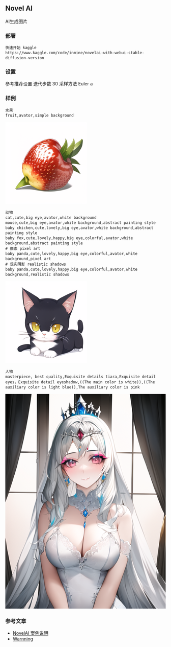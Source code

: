 ## Novel AI
AI生成图片
### 部署
```
快速开始 kaggle
https://www.kaggle.com/code/inmine/novelai-with-webui-stable-diffusion-version
```
### 设置
参考推荐设置 迭代步数 30  采样方法 Euler a
### 样例
```
水果
fruit,avator,simple background
```
![](novelai/00018-803961934-fruit,avator,s.png)
```
动物
cat,cute,big eye,avator,white background
mouse,cute,big eye,avator,white background,abstract painting style
baby chicken,cute,lovely,big eye,avator,white background,abstract painting style
baby fox,cute,lovely,happy,big eye,colorful,avator,white background,abstract painting style
# 像素 pixel art
baby panda,cute,lovely,happy,big eye,colorful,avator,white background,pixel art
# 现实阴影 realistic shadows
baby panda,cute,lovely,happy,big eye,colorful,avator,white background,realistic shadows
```
![](novelai/00037-2094530865-cat,cute,big_.png)
```
人物
masterpiece, best quality,Exquisite details tiara,Exquisite detail eyes，Exquisite detail eyeshadow,((The main color is white)),((The auxiliary color is light blue)),The auxiliary color is pink
```
![](novelai/00000-359284142-masterpiece%2C%20b.png)

### 参考文章
- [NovelAI 案例说明](https://www.yuque.com/longyuye/lmgcwy)
- [Warnning](https://seesaawiki.jp/love-ai/d/R-18)
